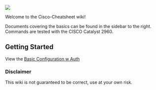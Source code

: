 ![](http://photos.webwire.com/prmedia/2/198582/198582-1.png?201562923126)

Welcome to the Cisco-Cheatsheet wiki!

Documents covering the basics can be found in the sidebar to the right. Commands are tested with the CISCO Catalyst 2960.

## Getting Started

View the [Basic Configuration w Auth](https://github.com/metrafonic/Cisco-Cheatsheet/wiki)

### Disclaimer

This wiki is not guaranteed to be correct, use at your own risk.
